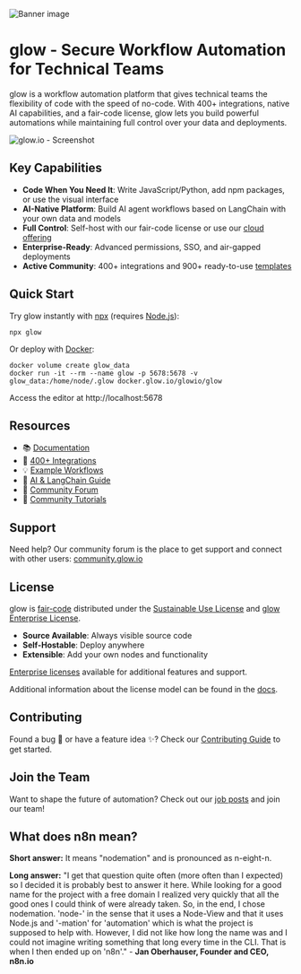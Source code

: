 ![Banner image](https://user-images.githubusercontent.com/10284570/173569848-c624317f-42b1-45a6-ab09-f0ea3c247648.png)

# glow - Secure Workflow Automation for Technical Teams

glow is a workflow automation platform that gives technical teams the flexibility of code with the speed of no-code. With 400+ integrations, native AI capabilities, and a fair-code license, glow lets you build powerful automations while maintaining full control over your data and deployments.

![glow.io - Screenshot](https://raw.githubusercontent.com/GaryOcean428/glow/master/assets/glow-screenshot-readme.png)

## Key Capabilities

- **Code When You Need It**: Write JavaScript/Python, add npm packages, or use the visual interface
- **AI-Native Platform**: Build AI agent workflows based on LangChain with your own data and models
- **Full Control**: Self-host with our fair-code license or use our [cloud offering](https://app.glow.cloud/login)
- **Enterprise-Ready**: Advanced permissions, SSO, and air-gapped deployments
- **Active Community**: 400+ integrations and 900+ ready-to-use [templates](https://glow.io/workflows)

## Quick Start

Try glow instantly with [npx](https://docs.glow.io/hosting/installation/npm/) (requires [Node.js](https://nodejs.org/en/)):

```
npx glow
```

Or deploy with [Docker](https://docs.glow.io/hosting/installation/docker/):

```
docker volume create glow_data
docker run -it --rm --name glow -p 5678:5678 -v glow_data:/home/node/.glow docker.glow.io/glowio/glow
```

Access the editor at http://localhost:5678

## Resources

- 📚 [Documentation](https://docs.glow.io)
- 🔧 [400+ Integrations](https://glow.io/integrations)
- 💡 [Example Workflows](https://glow.io/workflows)
- 🤖 [AI & LangChain Guide](https://docs.glow.io/langchain/)
- 👥 [Community Forum](https://community.glow.io)
- 📖 [Community Tutorials](https://community.glow.io/c/tutorials/28)

## Support

Need help? Our community forum is the place to get support and connect with other users:
[community.glow.io](https://community.glow.io)

## License

glow is [fair-code](https://faircode.io) distributed under the [Sustainable Use License](https://github.com/GaryOcean428/glow/blob/master/LICENSE.md) and [glow Enterprise License](https://github.com/GaryOcean428/glow/blob/master/LICENSE_EE.md).

- **Source Available**: Always visible source code
- **Self-Hostable**: Deploy anywhere
- **Extensible**: Add your own nodes and functionality

[Enterprise licenses](mailto:license@n8n.io) available for additional features and support.

Additional information about the license model can be found in the [docs](https://docs.n8n.io/reference/license/).

## Contributing

Found a bug 🐛 or have a feature idea ✨? Check our [Contributing Guide](https://github.com/n8n-io/n8n/blob/master/CONTRIBUTING.md) to get started.

## Join the Team

Want to shape the future of automation? Check out our [job posts](https://n8n.io/careers) and join our team!

## What does n8n mean?

**Short answer:** It means "nodemation" and is pronounced as n-eight-n.

**Long answer:** "I get that question quite often (more often than I expected) so I decided it is probably best to answer it here. While looking for a good name for the project with a free domain I realized very quickly that all the good ones I could think of were already taken. So, in the end, I chose nodemation. 'node-' in the sense that it uses a Node-View and that it uses Node.js and '-mation' for 'automation' which is what the project is supposed to help with. However, I did not like how long the name was and I could not imagine writing something that long every time in the CLI. That is when I then ended up on 'n8n'." - **Jan Oberhauser, Founder and CEO, n8n.io**
